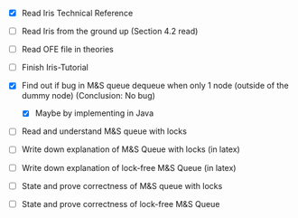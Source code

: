 - [x] Read Iris Technical Reference
- [ ] Read Iris from the ground up (Section 4.2 read)
- [ ] Read OFE file in theories
- [ ] Finish Iris-Tutorial
- [x] Find out if bug in M&S queue dequeue when only 1 node (outside of the dummy node) (Conclusion: No bug)
  - [x] Maybe by implementing in Java

- [ ] Read and understand M&S queue with locks
- [ ] Write down explanation of M&S Queue with locks (in latex)
- [ ] Write down explanation of lock-free M&S Queue (in latex)

- [ ] State and prove correctness of M&S queue with locks

- [ ] State and prove correctness of lock-free M&S Queue
